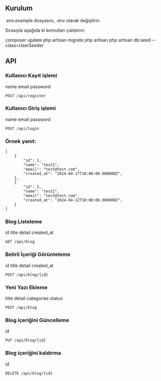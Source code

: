 ## Kurulum

.env.example dosyasını, .env olarak değiştirin.

Sırasıyla aşağıda ki komutları çalıştırın:

composer update
php artisan migrate
php artisan
php artisan db:seed --class=UserSeeder

## API

### Kullanıcı Kayıt işlemi

name
email
password

```
POST /api/register
```

### Kullanıcı Giriş işlemi

name
email
password

```
POST /api/login
```

### Örnek yanıt:
```
[
    {
        "id": 1,
        "name": "test1",
        "email": "test@test.com",
        "created_at": "2024-04-17T10:00:00.000000Z",
    },
    {
        "id": 2,
        "name": "test2",
        "email": "test@test.com",
        "created_at": "2024-04-12T10:00:00.000000Z",
    }
]
```


### Blog Listeleme

id
title
detail
created_at

```
GET /api/blog
```

### Belirli İçeriği Görünteleme

id
title
detail
created_at

```
POST /api/blog/{id}
```

### Yeni Yazı Ekleme

title
detail
categories
status

```
POST /api/blog
```

### Blog içeriğini Güncelleme

id

```
PUT /api/blog/{id}
```

### Blog içeriğini kaldırma

id

```
DELETE /api/blog/{id}
```
